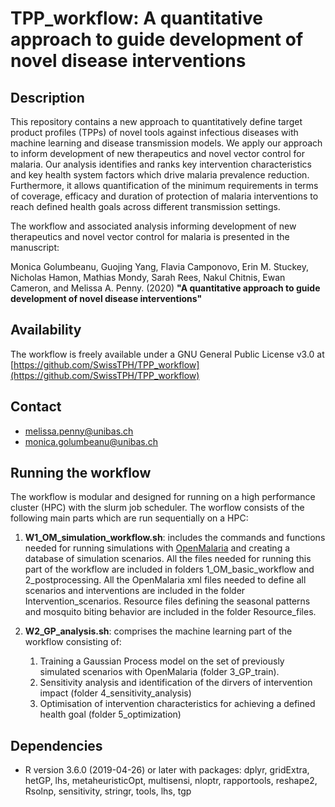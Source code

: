 # TPP_workflow: A quantitative approach to guide development of novel disease interventions

## Description
This repository contains a new approach to quantitatively define target product profiles (TPPs) of novel tools against infectious diseases with machine learning and disease transmission models. We apply our approach to inform development of new therapeutics and novel vector control for malaria. Our analysis identifies and ranks key intervention characteristics and key health system factors which drive malaria prevalence reduction. Furthermore, it allows quantification of the minimum requirements in terms of coverage, efficacy and duration of protection of malaria interventions to reach defined health goals across different transmission settings. 

The workflow and associated analysis informing development of new therapeutics and novel vector control for malaria is presented in the manuscript:
	
Monica Golumbeanu, Guojing Yang, Flavia Camponovo, Erin M. Stuckey, Nicholas Hamon, Mathias Mondy, Sarah Rees, Nakul Chitnis, Ewan Cameron, and Melissa A. Penny. (2020) **"A quantitative approach to guide development of novel disease interventions"** 

## Availability
The workflow is freely available under a GNU General Public License v3.0 at [https://github.com/SwissTPH/TPP_workflow](https://github.com/SwissTPH/TPP_workflow)

## Contact
- melissa.penny@unibas.ch
- monica.golumbeanu@unibas.ch

## Running the workflow
The workflow is modular and designed for running on a high performance cluster (HPC) with the slurm job scheduler. The worflow consists of the following main parts which are run sequentially on a HPC:
1. **W1_OM_simulation_workflow.sh**: includes the commands and functions needed for running simulations with [OpenMalaria](https://github.com/SwissTPH/openmalaria/wiki) and creating a database of simulation scenarios. All the files needed for running this part of the workflow are included in folders 1_OM_basic_workflow and 2_postprocessing. All the OpenMalaria xml files needed to define all scenarios and interventions are included in the folder Intervention_scenarios. Resource files defining the seasonal patterns and mosquito biting behavior are included in the folder Resource_files.

2. **W2_GP_analysis.sh**: comprises the machine learning part of the workflow consisting of:
	1. Training a Gaussian Process model on the set of previously simulated scenarios with OpenMalaria (folder 3_GP_train). 
	2. Sensitivity analysis and identification of the dirvers of intervention impact (folder 4_sensitivity_analysis)
	3. Optimisation of intervention characteristics for achieving a defined health goal (folder 5_optimization)
	
	
## Dependencies
- R version 3.6.0 (2019-04-26) or later with packages: dplyr, gridExtra, hetGP, lhs, metaheuristicOpt, multisensi, nloptr, rapportools, reshape2, Rsolnp, sensitivity, stringr, tools, lhs, tgp
